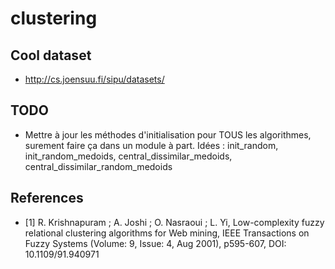 # clustering
## Cool dataset
* http://cs.joensuu.fi/sipu/datasets/


## TODO
* Mettre à jour les méthodes d'initialisation pour TOUS les algorithmes, surement faire ça dans un module à part. Idées : init_random, init_random_medoids, central_dissimilar_medoids, central_dissimilar_random_medoids


## References
* [1]  R. Krishnapuram ; A. Joshi ; O. Nasraoui ; L. Yi, Low-complexity fuzzy relational clustering algorithms for Web mining,  IEEE Transactions on Fuzzy Systems (Volume: 9, Issue: 4, Aug 2001), p595-607, DOI: 10.1109/91.940971
